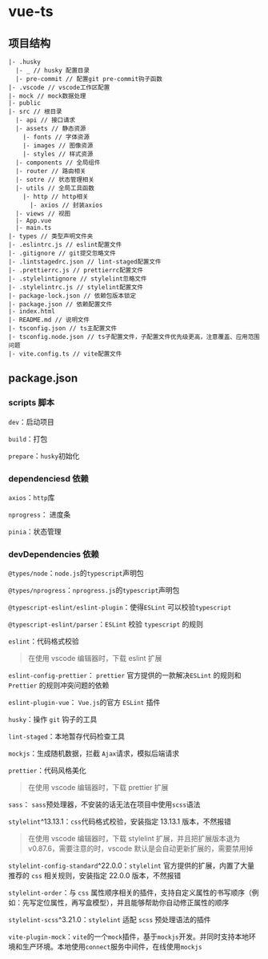 # vue-ts

## 项目结构

```
|- .husky
  |- _ // husky 配置目录
  |- pre-commit // 配置git pre-commit钩子函数
|- .vscode // vscode工作区配置
|- mock // mock数据处理
|- public
|- src // 根目录
  |- api // 接口请求
  |- assets // 静态资源
    |- fonts // 字体资源
    |- images // 图像资源
    |- styles // 样式资源
  |- components // 全局组件
  |- router // 路由相关
  |- sotre // 状态管理相关
  |- utils // 全局工具函数
    |- http // http相关
      |- axios // 封装axios
  |- views // 视图
  |- App.vue
  |- main.ts
|- types // 类型声明文件夹
|- .eslintrc.js // eslint配置文件
|- .gitignore // git提交忽略文件
|- .lintstagedrc.json // lint-staged配置文件
|- .prettierrc.js // prettierrc配置文件
|- .stylelintignore // stylelint忽略文件
|- .stylelintrc.js // stylelint配置文件
|- package-lock.json // 依赖包版本锁定
|- package.json // 依赖配置文件
|- index.html
|- README.md // 说明文件
|- tsconfig.json // ts主配置文件
|- tsconfig.node.json // ts子配置文件，子配置文件优先级更高，注意覆盖、应用范围问题
|- vite.config.ts // vite配置文件
```

## package.json

### scripts 脚本

`dev`：启动项目

`build`：打包

`prepare`：`husky`初始化

### dependenciesd 依赖

`axios`：`http`库

`nprogress`： 进度条

`pinia`：状态管理

### devDependencies 依赖

`@types/node`：`node.js`的`typescript`声明包

`@types/nprogress`：`nprogress.js`的`typescript`声明包

`@typescript-eslint/eslint-plugin`：使得`ESLint` 可以校验`typescript`

`@typescript-eslint/parser`：`ESLint` 校验 `typescript` 的规则

`eslint`：代码格式校验

> 在使用 vscode 编辑器时，下载 eslint 扩展

`eslint-config-prettier`： `prettier` 官方提供的一款解决`ESLint` 的规则和 `Prettier` 的规则冲突问题的依赖

`eslint-plugin-vue`： `Vue.js`的官方 `ESLint` 插件

`husky`：操作 `git` 钩子的工具

`lint-staged`：本地暂存代码检查工具

`mockjs`：生成随机数据，拦截 `Ajax`请求，模拟后端请求

`prettier`：代码风格美化

> 在使用 vscode 编辑器时，下载 prettier 扩展

`sass`： `sass`预处理器，不安装的话无法在项目中使用`scss`语法

`stylelint`^13.13.1：`css`代码格式校验，安装指定 13.13.1 版本，不然报错

> 在使用 vscode 编辑器时，下载 stylelint 扩展，并且把扩展版本退为 v0.87.6，需要注意的时，vscode 默认是会自动更新扩展的，需要禁用掉

`stylelint-config-standard`^22.0.0：`stylelint` 官方提供的扩展，内置了大量推荐的 `css` 相关规则，安装指定 22.0.0 版本，不然报错

`stylelint-order`：与 `css` 属性顺序相关的插件，支持自定义属性的书写顺序（例如：先写定位属性，再写盒模型），并且能够帮助你自动修正属性的顺序

`stylelint-scss`^3.21.0：`stylelint` 适配 `scss` 预处理语法的插件

`vite-plugin-mock`：`vite`的一个`mock`插件，基于`mockjs`开发。并同时支持本地环境和生产环境。本地使用`connect`服务中间件，在线使用`mockjs`
